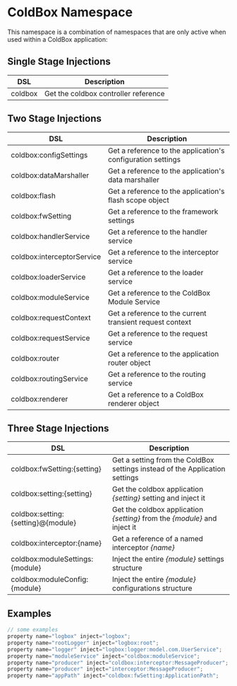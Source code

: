 # ColdBox Namespace

This namespace is a combination of namespaces that are only active when used within a ColdBox application:

## Single Stage Injections

| DSL | Description |
| --- | --- |
| coldbox | Get the coldbox controller reference ||

## Two Stage Injections

| DSL | Description |
| --- | --- |
| coldbox:configSettings | Get a reference to the application's configuration settings |
| coldbox:dataMarshaller | Get a reference to the application's data marshaller |
| coldbox:flash | Get a reference to the application's flash scope object |
| coldbox:fwSetting | Get a reference to the framework settings |
| coldbox:handlerService | Get a reference to the handler service |
| coldbox:interceptorService | Get a reference to the interceptor service |
| coldbox:loaderService | Get a reference to the loader service |
| coldbox:moduleService | Get a reference to the ColdBox Module Service |
| coldbox:requestContext | Get a reference to the current transient request context |
| coldbox:requestService | Get a reference to the request service |
| coldbox:router | Get a reference to the application router object |
| coldbox:routingService | Get a reference to the routing service |
| coldbox:renderer | Get a reference to a ColdBox renderer object |

## Three Stage Injections

| DSL | Description |
| --- | --- |
| coldbox:fwSetting:{setting} | Get a setting from the ColdBox settings instead of the Application settings |
| coldbox:setting:{setting} | Get the coldbox application _{setting}_ setting and inject it |
| coldbox:setting:{setting}@{module} | Get the coldbox application _{setting}_ from the _{module}_ and inject it |
| coldbox:interceptor:{name} | Get a reference of a named interceptor _{name}_ |
| coldbox:moduleSettings:{module} | Inject the entire _{module}_ settings structure |
| coldbox:moduleConfig:{module} | Inject the entire _{module}_ configurations structure |


## Examples

```javascript
// some examples
property name="logbox" inject="logbox";
property name="rootLogger" inject="logbox:root";
property name="logger" inject="logbox:logger:model.com.UserService";
property name="moduleService" inject="coldbox:moduleService";
property name="producer" inject="coldbox:interceptor:MessageProducer";
property name="producer" inject="interceptor:MessageProducer";
property name="appPath" inject="coldbox:fwSetting:ApplicationPath";

```

